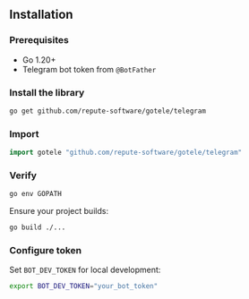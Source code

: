 ## Installation

### Prerequisites

- Go 1.20+
- Telegram bot token from `@BotFather`

### Install the library

```bash
go get github.com/repute-software/gotele/telegram
```

### Import

```go
import gotele "github.com/repute-software/gotele/telegram"
```

### Verify

```bash
go env GOPATH
```

Ensure your project builds:

```bash
go build ./...
```

### Configure token

Set `BOT_DEV_TOKEN` for local development:

```bash
export BOT_DEV_TOKEN="your_bot_token"
```

